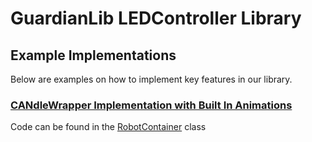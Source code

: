 # GuardianLib LEDController Library

## Example Implementations

Below are examples on how to implement key features in our library.

### [CANdleWrapper Implementation with Built In Animations](examples\CANdleWrapperExample)

Code can be found in the [RobotContainer](examples\CANdleWrapperExample\src\main\java\frc\robot\RobotContainer.java) class